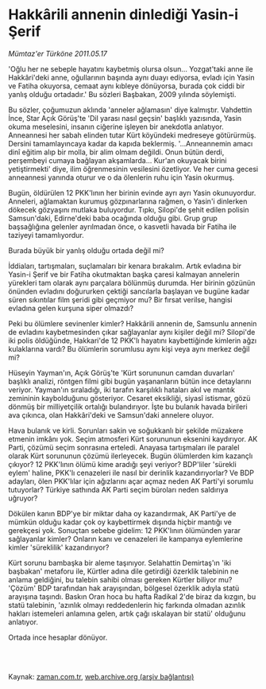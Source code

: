 # Hakkârili annenin dinlediği Yasin-i Şerif

*Mümtaz'er Türköne 2011.05.17*

<td class="columnist-detail">
<p>'Oğlu her ne sebeple hayatını kaybetmiş olursa olsun... Yozgat'taki anne ile Hakkâri'deki anne, oğullarının başında aynı duayı ediyorsa, evladı için Yasin ve Fatiha okuyorsa, cemaat aynı kıbleye dönüyorsa, burada çok ciddi bir yanlış olduğu ortadadır.' Bu sözleri Başbakan, 2009 yılında söylemişti.</p>
<p>
<div id="haberMetinDiv">
<p>Bu sözler, çoğumuzun aklında 'anneler ağlamasın' diye kalmıştır. Vahdettin İnce, Star Açık Görüş'te 'Dil yarası nasıl geçsin' başlıklı yazısında, Yasin okuma meselesini, insanın ciğerine işleyen bir anekdotla anlatıyor. Anneannesi her sabah elinden tutar Kürt köyündeki medreseye götürürmüş. Dersini tamamlayıncaya kadar da kapıda beklermiş. '...Anneannemin amacı dinî eğitim alıp bir molla, bir alim olmam değildi. Onun bütün derdi, perşembeyi cumaya bağlayan akşamlarda... Kur'an okuyacak birini yetiştirmekti' diye, ilim öğrenmesinin vesilesini özetliyor. Ve her cuma gecesi anneannesi yanında oturur ve o da ölenlerin ruhu için Yasin okurmuş.
<p>Bugün, öldürülen 12 PKK'lının her birinin evinde ayrı ayrı Yasin okunuyordur. Anneleri, ağlamaktan kurumuş gözpınarlarına rağmen, o Yasin'i dinlerken dökecek gözyaşını mutlaka buluyordur. Tıpkı, Silopi'de şehit edilen polisin Samsun'daki, Edirne'deki baba ocağında olduğu gibi. Grup grup başsağlığına gelenler ayrılmadan önce, o kasvetli havada bir Fatiha ile taziyeyi tamamlıyordur.
<p>Burada büyük bir yanlış olduğu ortada değil mi?
<p>İddiaları, tartışmaları, suçlamaları bir kenara bırakalım. Artık evladına bir Yasin-i Şerif ve bir Fatiha okutmaktan başka çaresi kalmayan annelerin yürekleri tam olarak aynı parçalara bölünmüş durumda. Her birinin gözünün önünden evladını doğururken çektiği sancılarla başlayan ve bugüne kadar süren sıkıntılar film şeridi gibi geçmiyor mu? Bir fırsat verilse, hangisi evladına gelen kurşuna siper olmazdı?
<p>Peki bu ölümlere sevinenler kimler? Hakkârili annenin de, Samsunlu annenin de evladını kaybetmesinden çıkar sağlayanlar aynı kişiler değil mi? Silopi'de iki polis öldüğünde, Hakkari'de 12 PKK'lı hayatını kaybettiğinde kimlerin ağzı kulaklarına vardı? Bu ölümlerin sorumlusu aynı kişi veya aynı merkez değil mi?
<p>Hüseyin Yayman'ın, Açık Görüş'te 'Kürt sorununun camdan duvarları' başlıklı analizi, röntgen filmi gibi bugün yaşananların bütün ince detaylarını veriyor. Yayman'ın sıraladığı, iki tarafın karşılıklı hataları akıl ve mantık zemininin kaybolduğunu gösteriyor. Cesaret eksikliği, siyasî istismar, gözü dönmüş bir milliyetçilik ortalığı bulandırıyor. İşte bu bulanık havada birileri ava çıkınca, olan Hakkâri'deki ve Samsun'daki annelere oluyor.
<p>Hava bulanık ve kirli. Sorunları sakin ve soğukkanlı bir şekilde müzakere etmenin imkânı yok. Seçim atmosferi Kürt sorununun eksenini kaydırıyor. AK Parti, çözümü seçim sonrasına erteledi. Anayasa tartışmaları ile paralel olarak Kürt sorununun çözümü ilerleyecek. Bugün ölümlerden kim kazançlı çıkıyor? 12 PKK'lının ölümü kime aradığı şeyi veriyor? BDP'liler 'sürekli eylem' haline, PKK'lı cenazeleri ile nasıl bir derinlik kazandırıyorlar? Ve BDP adayları, ölen PKK'lılar için ağızlarını açar açmaz neden AK Parti'yi sorumlu tutuyorlar? Türkiye sathında AK Parti seçim büroları neden saldırıya uğruyor?
<p>Dökülen kanın BDP'ye bir miktar daha oy kazandırmak, AK Parti'ye de mümkün olduğu kadar çok oy kaybettirmek dışında hiçbir mantığı ve gerekçesi yok. Sonuçtan sebebe gidelim: 12 PKK'lının ölümünden yarar sağlayanlar kimler? Onların kanı ve cenazeleri ile kampanya eylemlerine kimler 'süreklilik' kazandırıyor?
<p>Kürt sorunu bambaşka bir aleme taşınıyor. Selahattin Demirtaş'ın 'iki başbakan' metaforu ile, Kürtler adına dile getirdiği özerklik talebinin ne anlama geldiğini, bu talebin sahibi olması gereken Kürtler biliyor mu? 'Çözüm' BDP tarafından hak arayışından, bölgesel özerklik adıyla statü arayışına taşındı. Baskın Oran hoca bu hafta Radikal 2'de biraz da kızgın, bu statü talebinin, 'azınlık olmayı reddedenlerin hiç farkında olmadan azınlık hakları istemeleri anlamına gelen, artık çağı ıskalayan bir statü' olduğunu anlatıyor.
<p>Ortada ince hesaplar dönüyor.</p></p></p></p></p></p></p></p></p></p></div>
</p>


<p><br>
		 </br></p></td>

Kaynak: [zaman.com.tr](http://zaman.com.tr/yazar.do?yazino=1135205), [web.archive.org (arşiv bağlantısı)](http://web.archive.org/web/20110920233943/http://www.zaman.com.tr:80/yazar.do?yazino=1135205)
